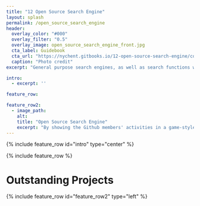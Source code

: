```yaml
---
title: "12 Open Source Search Engine"
layout: splash
permalink: /open_source_search_engine
header:
  overlay_color: "#000"
  overlay_filter: "0.5"
  overlay_image: open_source_search_engine_front.jpg
  cta_label: Guidebook
  cta_url: "https://nychent.gitbooks.io/12-open-source-search-engine/content/"
  caption: "Photo credit"
excerpt: "General purpose search engines, as well as search functions within web sites are key to making navigation easy for users. This project will provide students with a chance to practice: building a web app with a third-party API, using an open-source search engine to build your own search feature, and building a user friendly interface for both search inputs and outputs."

intro:
  - excerpt: ''

feature_row:

feature_row2:
  - image_path:
    alt:
    title: "Open Source Search Engine"
    excerpt: "By showing the Github members' activities in a game-style ranking board, we can finally help the github members grow their interests and get more engaged in coding."
---
```


{% include feature_row id="intro" type="center" %}

{% include feature_row %}

# Outstanding Projects

{% include feature_row id="feature_row2" type="left" %}
